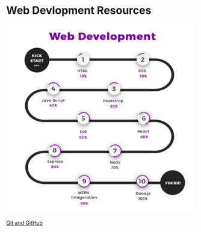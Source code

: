 # Web Devlopment Resources

![RoadMap](https://github.com/IEEE-VBIT-SB/Resources/blob/master/roadmaps/WEB%20DEV%20Roadmap.jpg?raw=true)

[Git and GitHub](https://github.com/IEEE-VBIT-SB/Resources/blob/master/Python-DSA/Git_and_Github/readme.md)
